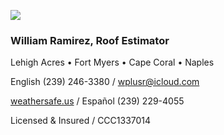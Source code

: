 ![](20253031340-20253031910-ABI-AL132025-GEOCOLOR-1000x1000.gif)


### William Ramirez, Roof Estimator


Lehigh Acres • Fort Myers • Cape Coral • Naples


English (239) 246-3380 / [wplusr@icloud.com](mailto:wplusr@icloud.com)


[weathersafe.us](https://weathersafe.us) / Español (239) 229-4055


Licensed & Insured / CCC1337014
